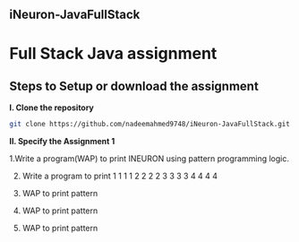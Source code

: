 ## iNeuron-JavaFullStack
# Full Stack Java assignment

## Steps to Setup or download the assignment

**I. Clone the repository** 

```bash
git clone https://github.com/nadeemahmed9748/iNeuron-JavaFullStack.git

```


**II. Specify the Assignment 1** 

1.Write a program(WAP) to print INEURON using pattern programming logic.

2. Write a program to print
  1 1 1 1
  2 2 2 2
  3 3 3 3
  4 4 4 4

3. WAP to print pattern
4. WAP to print pattern
5. WAP to print pattern
